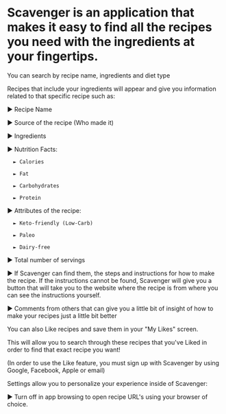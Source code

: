 # Scavenger is an application that makes it easy to find all the recipes you need with the ingredients at your fingertips.

You can search by recipe name, ingredients and diet type

Recipes that include your ingredients will appear and give you information related to that specific recipe such as:

► Recipe Name

► Source of the recipe (Who made it)

► Ingredients

► Nutrition Facts:

      ► Calories

      ► Fat

      ► Carbohydrates

      ► Protein

► Attributes of the recipe:

      ► Keto-friendly (Low-Carb)

      ► Paleo

      ► Dairy-free

► Total number of servings

► If Scavenger can find them, the steps and instructions for how to make the recipe. If the instructions cannot be found, Scavenger will give you a button that will take you to the website where the recipe is from where you can see the instructions yourself.

► Comments from others that can give you a little bit of insight of how to make your recipes just a little bit better

You can also Like recipes and save them in your "My Likes" screen.

This will allow you to search through these recipes that you've Liked in order to find that exact recipe you want!

(In order to use the Like feature, you must sign up with Scavenger by using Google, Facebook, Apple or email)

Settings allow you to personalize your experience inside of Scavenger:

 ► Turn off in app browsing to open recipe URL's using your browser of choice.
